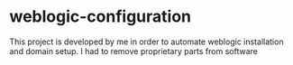 # weblogic-configuration
This project is developed by me in order to automate weblogic installation and domain setup. I had to remove proprietary parts from software
